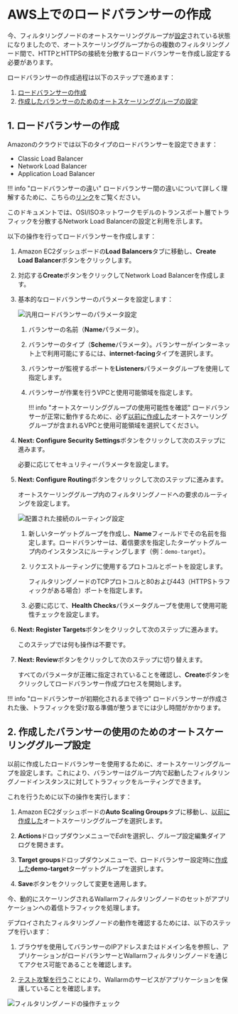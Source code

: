[link-doc-asg-guide]:               autoscaling-group-guide.md  
[link-docs-check-operation]:        ../../installation-check-operation-en.md

[link-aws-lb-comparison]:           https://docs.aws.amazon.com/elasticloadbalancing/latest/userguide/what-is-load-balancing.html?icmpid=docs_elbv2_console#elb-features   

[img-lb-basics]:                    ../../../images/installation-ami/auto-scaling/common/load-balancing-guide/lb-create-1.png
[img-lb-routing]:                   ../../../images/installation-ami/auto-scaling/common/load-balancing-guide/lb-create-3.png
[img-checking-operation]:           ../../../images/admin-guides/test-attacks-quickstart.png

[anchor-create]:        #1-creating-a-load-balancer
[anchor-configure]:     #2-setting-up-an-auto-scaling-group-for-using-the-created-balancer

#   AWS上でのロードバランサーの作成

今、フィルタリングノードのオートスケーリンググループが[設定][link-doc-asg-guide]されている状態になりましたので、オートスケーリンググループからの複数のフィルタリングノード間で、HTTPとHTTPSの接続を分散するロードバランサーを作成し設定する必要があります。

ロードバランサーの作成過程は以下のステップで進めます：
1.  [ロードバランサーの作成][anchor-create]
2.  [作成したバランサーのためのオートスケーリンググループの設定][anchor-configure]

##  1.  ロードバランサーの作成

Amazonのクラウドでは以下のタイプのロードバランサーを設定できます：
*   Classic Load Balancer
*   Network Load Balancer
*   Application Load Balancer

!!! info "ロードバランサーの違い"
    ロードバランサー間の違いについて詳しく理解するために、こちらの[リンク][link-aws-lb-comparison]をご覧ください。

このドキュメントでは、OSI/ISOネットワークモデルのトランスポート層でトラフィックを分散するNetwork Load Balancerの設定と利用を示します。

以下の操作を行ってロードバランサーを作成します： 
1.  Amazon EC2ダッシュボードの**Load Balancers**タブに移動し、**Create Load Balancer**ボタンをクリックします。

2.  対応する**Create**ボタンをクリックしてNetwork Load Balancerを作成します。

3.  基本的なロードバランサーのパラメータを設定します：

    ![汎用ロードバランサーのパラメータ設定][img-lb-basics]
    
    1.  バランサーの名前（**Name**パラメータ）。
    
    2.  バランサーのタイプ（**Scheme**パラメータ）。バランサーがインターネット上で利用可能にするには、**internet-facing**タイプを選択します。
    
    3.  バランサーが監視するポートを**Listeners**パラメータグループを使用して指定します。
    
    4.  バランサーが作業を行うVPCと使用可能領域を指定します。
        
        !!! info "オートスケーリンググループの使用可能性を確認"
            ロードバランサーが正常に動作するために、必ず[以前に作成した][link-doc-asg-guide]オートスケーリンググループが含まれるVPCと使用可能領域を選択してください。
        
4.  **Next: Configure Security Settings**ボタンをクリックして次のステップに進みます。

    必要に応じてセキュリティーパラメータを設定します。
    
5.  **Next: Configure Routing**ボタンをクリックして次のステップに進みます。

    オートスケーリンググループ内のフィルタリングノードへの要求のルーティングを設定します。

    ![配置された接続のルーティング設定][img-lb-routing]
    
    1.  新しいターゲットグループを作成し、**Name**フィールドでその名前を指定します。ロードバランサーは、着信要求を指定したターゲットグループ内のインスタンスにルーティングします（例：`demo-target`）。
        
    2.  リクエストルーティングに使用するプロトコルとポートを設定します。
    
        フィルタリングノードのTCPプロトコルと80および443（HTTPSトラフィックがある場合）ポートを指定します。
        
    3.  必要に応じて、**Health Checks**パラメータグループを使用して使用可能性チェックを設定します。
    
6.  **Next: Register Targets**ボタンをクリックして次のステップに進みます。

    このステップでは何も操作は不要です。 
    
7.  **Next: Review**ボタンをクリックして次のステップに切り替えます。
    
    すべてのパラメータが正確に指定されていることを確認し、**Create**ボタンをクリックしてロードバランサー作成プロセスを開始します。

!!! info "ロードバランサーが初期化されるまで待つ"
    ロードバランサーが作成された後、トラフィックを受け取る準備が整うまでには少し時間がかかります。

##  2.  作成したバランサーの使用のためのオートスケーリンググループ設定

以前に作成したロードバランサーを使用するために、オートスケーリンググループを設定します。これにより、バランサーはグループ内で起動したフィルタリングノードインスタンスに対してトラフィックをルーティングできます。

これを行うために以下の操作を実行します：
1.  Amazon EC2ダッシュボードの**Auto Scaling Groups**タブに移動し、[以前に作成した][link-doc-asg-guide]オートスケーリンググループを選択します。

2.  **Actions**ドロップダウンメニューで*Edit*を選択し、グループ設定編集ダイアログを開きます。 

3.  **Target groups**ドロップダウンメニューで、ロードバランサー設定時に[作成した][anchor-create]**demo-target**ターゲットグループを選択します。

4.  **Save**ボタンをクリックして変更を適用します。

今、動的にスケーリングされるWallarmフィルタリングノードのセットがアプリケーションへの着信トラフィックを処理します。

デプロイされたフィルタリングノードの動作を確認するためには、以下のステップを行います：

1.  ブラウザを使用してバランサーのIPアドレスまたはドメイン名を参照し、アプリケーションがロードバランサーとWallarmフィルタリングノードを通じてアクセス可能であることを確認します。

2.  [テスト攻撃を行う][link-docs-check-operation]ことにより、Wallarmのサービスがアプリケーションを保護していることを確認します。

![フィルタリングノードの操作チェック][img-checking-operation]